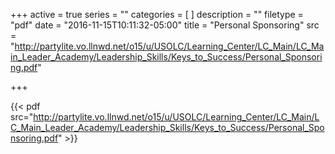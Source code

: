 +++
active = true
series = ""
categories = [
]
description = ""
filetype = "pdf"
date = "2016-11-15T10:11:32-05:00"
title = "Personal Sponsoring"
src = "http://partylite.vo.llnwd.net/o15/u/USOLC/Learning_Center/LC_Main/LC_Main_Leader_Academy/Leadership_Skills/Keys_to_Success/Personal_Sponsoring.pdf"

+++

{{< pdf src="http://partylite.vo.llnwd.net/o15/u/USOLC/Learning_Center/LC_Main/LC_Main_Leader_Academy/Leadership_Skills/Keys_to_Success/Personal_Sponsoring.pdf" >}}
